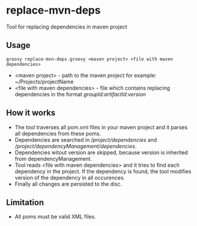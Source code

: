 # replace-mvn-deps
Tool for replacing dependencies in maven project

## Usage
```
groovy replace-mvn-deps.groovy <maven project> <file with maven dependencies>
```

* \<maven project\> - path to the maven project for example: ~/Projects/projectName
* \<file with maven dependencies\> - file which contains replacing dependencies in the format _groupId:artifactId:version_

## How it works
* The tool traverses all pom.xml files in your maven project and it parses all dependencies from these poms.
* Dependencies are searched in _/project/dependencies_ and _/project/dependencyManagement/dependencies_.
* Dependencies witout version are skipped, because version is inherited from dependencyManagement.
* Tool reads \<file with maven dependencies\> and it tries to find each dependency in the project. If the dependency is found, the tool modifies version of the dependency in all occurences.
* Finally all changes are persisted to the disc.

## Limitation
* All poms must be valid XML files.
